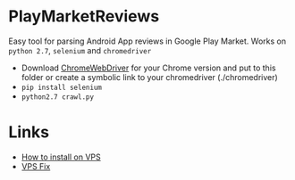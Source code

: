# PlayMarketReviews

Easy tool for parsing Android App reviews in Google Play Market. Works on ```python 2.7```, ```selenium``` and ```chromedriver```

+ Download [ChromeWebDriver](http://chromedriver.chromium.org/downloads) for your Chrome version and put to this folder or create a symbolic link to your chromedriver (./chromedriver)
+ ```pip install selenium```
+ ```python2.7 crawl.py```


# Links
+ [How to install on VPS](https://tecadmin.net/setup-selenium-chromedriver-on-ubuntu/)
+ [VPS Fix](https://stackoverflow.com/a/56638103)
 
